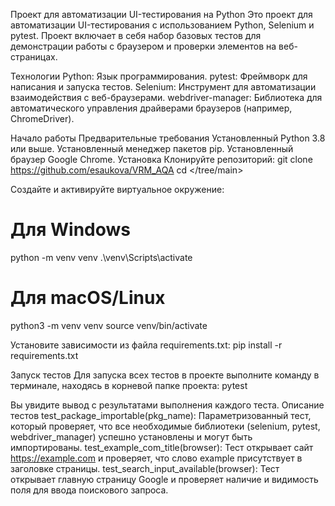 Проект для автоматизации UI-тестирования на Python
Это проект для автоматизации UI-тестирования с использованием Python, Selenium и pytest. Проект включает в себя набор базовых тестов для демонстрации работы с браузером и проверки элементов на веб-страницах.

Технологии
Python: Язык программирования.
pytest: Фреймворк для написания и запуска тестов.
Selenium: Инструмент для автоматизации взаимодействия с веб-браузерами.
webdriver-manager: Библиотека для автоматического управления драйверами браузеров (например, ChromeDriver).

Начало работы
Предварительные требования
Установленный Python 3.8 или выше.
Установленный менеджер пакетов pip.
Установленный браузер Google Chrome.
Установка
Клонируйте репозиторий:
git clone <https://github.com/esaukova/VRM_AQA>
cd </tree/main>


Создайте и активируйте виртуальное окружение:
# Для Windows
python -m venv venv
.\venv\Scripts\activate

# Для macOS/Linux
python3 -m venv venv
source venv/bin/activate


Установите зависимости из файла requirements.txt:
pip install -r requirements.txt


Запуск тестов
Для запуска всех тестов в проекте выполните команду в терминале, находясь в корневой папке проекта:
pytest


Вы увидите вывод с результатами выполнения каждого теста.
Описание тестов
test_package_importable(pkg_name): Параметризованный тест, который проверяет, что все необходимые библиотеки (selenium, pytest, webdriver_manager) успешно установлены и могут быть импортированы.
test_example_com_title(browser): Тест открывает сайт https://example.com и проверяет, что слово example присутствует в заголовке страницы.
test_search_input_available(browser): Тест открывает главную страницу Google и проверяет наличие и видимость поля для ввода поискового запроса.

